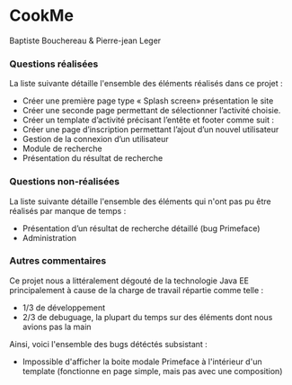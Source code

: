 CookMe
======
Baptiste Bouchereau & Pierre-jean Leger

### Questions réalisées

La liste suivante détaille l'ensemble des éléments réalisés dans ce projet : 
* Créer une première page type « Splash screen» présentation le site 
* Créer une seconde page permettant de sélectionner l’activité choisie.
* Créer un template d’activité précisant l’entête et footer comme suit : 
* Créer une page d’inscription permettant l’ajout d’un nouvel utilisateur
* Gestion de la connexion d’un utilisateur
* Module de recherche 
* Présentation du résultat de recherche 


### Questions non-réalisées

La liste suivante détaille l'ensemble des éléments qui n'ont pas pu être réalisés par manque de temps : 
* Présentation d’un résultat de recherche détaillé (bug Primeface)
* Administration

### Autres commentaires

Ce projet nous a littéralement dégouté de la technologie Java EE principalement à cause de la charge de travail répartie comme telle :
* 1/3 de développement
* 2/3 de debuguage, la plupart du temps sur des éléments dont nous avions pas la main

Ainsi, voici l'ensemble des bugs détéctés subsistant :
* Impossible d'afficher la boite modale Primeface à l'intérieur d'un template (fonctionne en page simple, mais pas avec une composition)
